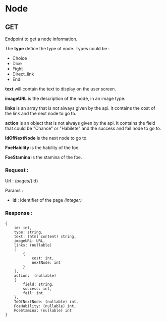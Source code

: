 # Node

## GET

Endpoint to get a node information. 

The **type** define the type of node. Types could be : 
- Choice
- Dice
- Fight
- Direct_link
- End

**text** will contain the text to display on the user screen.

**imageURL** is the description of the node, in an image type.

**links** is an array that is not always given by the api. It contains the cost of the link and the next node to go to.

**action** is an object that is not always given by the api. It contains the field that could be "Chance" or "Habilete" and the success and fail node to go to.

**IdOfNextNode** is the next node to go to.

**FoeHability** is the hability of the foe.

**FoeStamina** is the stamina of the foe.

### Request :
Url : /pages/{id}

Params : 
- **id** : Identifier of the page *(integer)*

### Response :
```
{
    id: int,
    type: string,
    text: (html content) string,
    imageURL: URL,
    links: (nullable) 
    [
        {
            cost: int,
            nextNode: int
        }
    ],
    action:  (nullable)
    {
        field: string,
        success: int,
        fail: int
    },
    IdOfNextNode: (nullable) int,
    FoeHability: (nullable) int,
    FoeStamina: (nullable) int
}
```